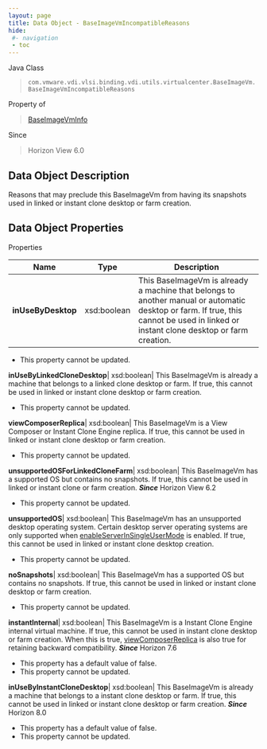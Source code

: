 ```yaml
---
layout: page
title: Data Object - BaseImageVmIncompatibleReasons
hide:
 #- navigation
 - toc
---
```






Java Class  
> `com.vmware.vdi.vlsi.binding.vdi.utils.virtualcenter.BaseImageVm.BaseImageVmIncompatibleReasons`

Property of  
> [BaseImageVmInfo](vdi.utils.virtualcenter.BaseImageVm.BaseImageVmInfo.md#field_detail)

Since  
> Horizon View 6.0


## Data Object Description 

Reasons that may preclude this BaseImageVm from having its snapshots used in linked or instant clone desktop or farm creation. 

## Data Object Properties

Properties

Name |  Type |  Description   
---|---|---  
**inUseByDesktop**|  xsd:boolean|  This BaseImageVm is already a machine that belongs to another manual or automatic desktop or farm. If true, this cannot be used in linked or instant clone desktop or farm creation.   


* This property cannot be updated.

  
**inUseByLinkedCloneDesktop**|  xsd:boolean|  This BaseImageVm is already a machine that belongs to a linked clone desktop or farm. If true, this cannot be used in linked or instant clone desktop or farm creation.   


* This property cannot be updated.

  
**viewComposerReplica**|  xsd:boolean|  This BaseImageVm is a View Composer or Instant Clone Engine replica. If true, this cannot be used in linked or instant clone desktop or farm creation.   


* This property cannot be updated.

  
**unsupportedOSForLinkedCloneFarm**|  xsd:boolean|  This BaseImageVm has a supported OS but contains no snapshots. If true, this cannot be used in linked or instant clone or farm creation.  **_Since_** Horizon View 6.2  


* This property cannot be updated.

  
**unsupportedOS**|  xsd:boolean|  This BaseImageVm has an unsupported desktop operating system. Certain desktop server operating systems are only supported when [enableServerInSingleUserMode](vdi.infrastructure.GlobalSettings.GeneralData.md#enableServerInSingleUserMode) is enabled. If true, this cannot be used in linked or instant clone desktop creation.   


* This property cannot be updated.

  
**noSnapshots**|  xsd:boolean|  This BaseImageVm has a supported OS but contains no snapshots. If true, this cannot be used in linked or instant clone desktop or farm creation.   


* This property cannot be updated.

  
**instantInternal**|  xsd:boolean|  This BaseImageVm is a Instant Clone Engine internal virtual machine. If true, this cannot be used in instant clone desktop or farm creation. When this is true, [viewComposerReplica](vdi.utils.virtualcenter.BaseImageVm.BaseImageVmIncompatibleReasons.md#viewComposerReplica) is also true for retaining backward compatibility.  **_Since_** Horizon 7.6  


  * This property has a default value of false.
* This property cannot be updated.

  
**inUseByInstantCloneDesktop**|  xsd:boolean|  This BaseImageVm is already a machine that belongs to a instant clone desktop or farm. If true, this cannot be used in linked or instant clone desktop or farm creation.  **_Since_** Horizon 8.0  


  * This property has a default value of false.
* This property cannot be updated.

  
  
  
   
  
  
